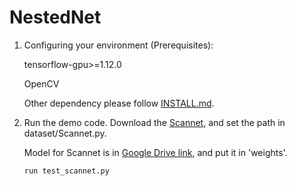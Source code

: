 # NestedNet
1. Configuring your environment (Prerequisites):

    tensorflow-gpu>=1.12.0
    
    OpenCV
    
    Other dependency please follow [INSTALL.md](https://github.com/fanyang587/NestedNet/blob/main/INSTALL.md).

2. Run the demo code.
    Download the [Scannet](http://kaldir.vc.in.tum.de/scannet_benchmark/documentation), and set the path in dataset/Scannet.py.

    Model for Scannet is in [Google Drive link](https://drive.google.com/file/d/1Uyy3QBo5TzfyIgD1Jy35H-dtoG8Xb7IW/view?usp=sharing), and put it in 'weights'.

    ```
    run test_scannet.py
    ```
